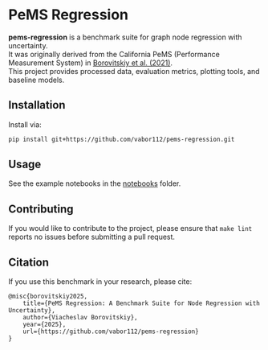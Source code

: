 # PeMS Regression

**pems-regression** is a benchmark suite for graph node regression with uncertainty.  
It was originally derived from the California PeMS (Performance Measurement System) in [Borovitskiy et al. (2021)](https://arxiv.org/abs/2010.15538).  
This project provides processed data, evaluation metrics, plotting tools, and baseline models.

## Installation

Install via:

```bash
pip install git+https://github.com/vabor112/pems-regression.git
```

## Usage

See the example notebooks in the [notebooks](./notebooks) folder.

## Contributing

If you would like to contribute to the project, please ensure that `make lint` reports no issues before submitting a pull request.

## Citation

If you use this benchmark in your research, please cite:

```
@misc{borovitskiy2025,
    title={PeMS Regression: A Benchmark Suite for Node Regression with Uncertainty},
    author={Viacheslav Borovitskiy},
    year={2025},
    url={https://github.com/vabor112/pems-regression}
}
```

